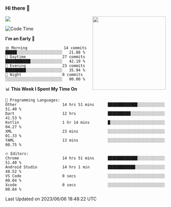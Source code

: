 ### Hi there 👋

![](https://metrics.lecoq.io/itaowu?template=classic&config.timezone=Asia%2FShanghai)
<img align='right' src="https://media.giphy.com/media/M9gbBd9nbDrOTu1Mqx/giphy.gif" width="230">

<!--START_SECTION:waka-->
![Code Time](http://img.shields.io/badge/Code%20Time-41%20hrs%2036%20mins-blue)

**I'm an Early 🐤** 

```text
🌞 Morning                14 commits          █████░░░░░░░░░░░░░░░░░░░░   21.88 % 
🌆 Daytime                27 commits          ███████████░░░░░░░░░░░░░░   42.19 % 
🌃 Evening                23 commits          █████████░░░░░░░░░░░░░░░░   35.94 % 
🌙 Night                  0 commits           ░░░░░░░░░░░░░░░░░░░░░░░░░   00.00 % 
```


📊 **This Week I Spent My Time On** 

```text
💬 Programming Languages: 
Other                    14 hrs 51 mins      █████████████░░░░░░░░░░░░   51.40 % 
Dart                     12 hrs              ██████████░░░░░░░░░░░░░░░   41.53 % 
Kotlin                   1 hr 14 mins        █░░░░░░░░░░░░░░░░░░░░░░░░   04.27 % 
XML                      23 mins             ░░░░░░░░░░░░░░░░░░░░░░░░░   01.33 % 
YAML                     13 mins             ░░░░░░░░░░░░░░░░░░░░░░░░░   00.75 % 

🔥 Editors: 
Chrome                   14 hrs 51 mins      █████████████░░░░░░░░░░░░   51.40 % 
Android Studio           14 hrs 1 min        ████████████░░░░░░░░░░░░░   48.52 % 
VS Code                  0 secs              ░░░░░░░░░░░░░░░░░░░░░░░░░   00.04 % 
Xcode                    0 secs              ░░░░░░░░░░░░░░░░░░░░░░░░░   00.04 % 
```


 Last Updated on 2023/06/06 18:48:22 UTC
<!--END_SECTION:waka-->

<!--
**itaowu/itaowu** is a ✨ _special_ ✨ repository because its `README.md` (this file) appears on your GitHub profile.

Here are some ideas to get you started:

- 🔭 I’m currently working on ...
- 🌱 I’m currently learning ...
- 👯 I’m looking to collaborate on ...
- 🤔 I’m looking for help with ...
- 💬 Ask me about ...
- 📫 How to reach me: ...
- 😄 Pronouns: ...
- ⚡ Fun fact: ...
-->
